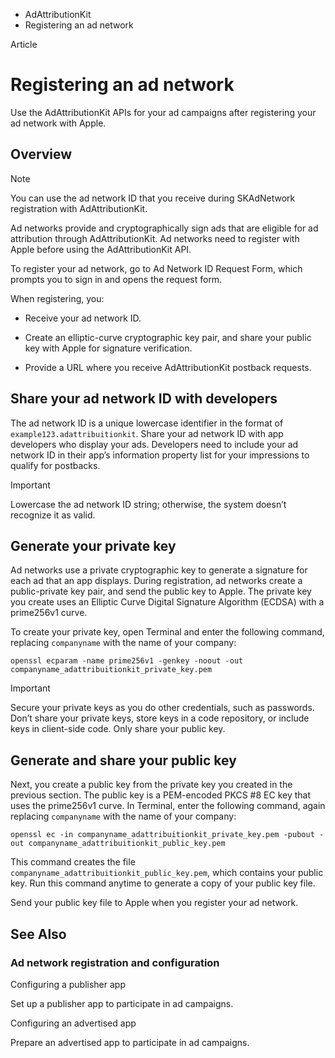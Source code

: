 

- AdAttributionKit
-  Registering an ad network 

Article

# Registering an ad network

Use the AdAttributionKit APIs for your ad campaigns after registering your ad network with Apple.

## Overview

Note

You can use the ad network ID that you receive during SKAdNetwork registration with AdAttributionKit.

Ad networks provide and cryptographically sign ads that are eligible for ad attribution through AdAttributionKit. Ad networks need to register with Apple before using the AdAttributionKit API.

To register your ad network, go to Ad Network ID Request Form, which prompts you to sign in and opens the request form.

When registering, you:

- Receive your ad network ID.

- Create an elliptic-curve cryptographic key pair, and share your public key with Apple for signature verification.

- Provide a URL where you receive AdAttributionKit postback requests.

## Share your ad network ID with developers

The ad network ID is a unique lowercase identifier in the format of `example123.adattribuitionkit`. Share your ad network ID with app developers who display your ads. Developers need to include your ad network ID in their app’s information property list for your impressions to qualify for postbacks.

Important

Lowercase the ad network ID string; otherwise, the system doesn’t recognize it as valid.

## Generate your private key

Ad networks use a private cryptographic key to generate a signature for each ad that an app displays. During registration, ad networks create a public-private key pair, and send the public key to Apple. The private key you create uses an Elliptic Curve Digital Signature Algorithm (ECDSA) with a prime256v1 curve.

To create your private key, open Terminal and enter the following command, replacing `companyname` with the name of your company:

```
openssl ecparam -name prime256v1 -genkey -noout -out companyname_adattribuitionkit_private_key.pem
```

Important

Secure your private keys as you do other credentials, such as passwords. Don’t share your private keys, store keys in a code repository, or include keys in client-side code. Only share your public key.

## Generate and share your public key

Next, you create a public key from the private key you created in the previous section. The public key is a PEM-encoded PKCS \#8 EC key that uses the prime256v1 curve. In Terminal, enter the following command, again replacing `companyname` with the name of your company:

```
openssl ec -in companyname_adattribuitionkit_private_key.pem -pubout -out companyname_adattribuitionkit_public_key.pem
```

This command creates the file `companyname_adattribuitionkit_public_key.pem`, which contains your public key. Run this command anytime to generate a copy of your public key file.

Send your public key file to Apple when you register your ad network.

## See Also

### Ad network registration and configuration

Configuring a publisher app

Set up a publisher app to participate in ad campaigns.

Configuring an advertised app

Prepare an advertised app to participate in ad campaigns.


